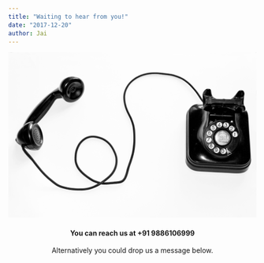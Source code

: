 ```yaml
---
title: "Waiting to hear from you!"
date: "2017-12-20"
author: Jai
---
```


![contact us](contact.jpg)

<h4 align="center"> You can reach us at +91 9886106999 </h4>

<p align="center"> Alternatively you could drop us a message below. </p>
